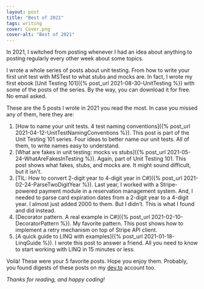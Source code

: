 ```yaml
---
layout: post
title: "Best of 2021"
tags: writing
cover: Cover.png
cover-alt: "Best of 2021" 
---
```


In 2021, I switched from posting whenever I had an idea about anything to posting regularly every other week about some topics.

I wrote a whole series of posts about unit testing. From how to write your first unit test with MSTest to what stubs and mocks are. In fact, I wrote my first ebook [Unit Testing 101]({% post_url 2021-08-30-UnitTesting %}) with some of the posts of the series. By the way, you can download it for free. No email asked.

These are the 5 posts I wrote in 2021 you read the most. In case you missed any of them, here they are:

1. [How to name your unit tests. 4 test naming conventions]({% post_url 2021-04-12-UnitTestNamingConventions %}). This post is part of the Unit Testing 101 series. Four ideas to better name our unit tests. All of them, to write names easy to understand.
2. [What are fakes in unit testing: mocks vs stubs]({% post_url 2021-05-24-WhatAreFakesInTesting %}). Again, part of Unit Testing 101. This post shows what fakes, stubs, and mocks are. It might sound difficult, but it isn't.
3. [TIL: How to convert 2-digit year to 4-digit year in C#]({% post_url 2021-02-24-ParseTwoDigitYear %}). Last year, I worked with a Stripe-powered payment module in a reservation management system. And, I needed to parse card expiration dates from a 2-digit year to a 4-digit year. I almost just added 2000 to them. But I didn't. This is what I found and did instead.
4. [Decorator pattern. A real example in C#]({% post_url 2021-02-10-DecoratorPattern %}). My favorite pattern. This post shows how to implement a retry mechanism on top of Stripe API client.
5. [A quick guide to LINQ with examples]({% post_url 2021-01-18-LinqGuide %}). I wrote this post to answer a friend. All you need to know to start working with LINQ in 15 minutes or less.

Voilà! These were your 5 favorite posts. Hope you enjoy them. Probably, you found digests of these posts on my <a href="{{ site.devto }}" target="_blank" rel="noopener noreferrer">dev.to</a> account too.

_Thanks for reading, and happy coding!_